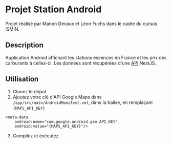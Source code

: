# Projet Station Android

Projet réalisé par Manon Devaux et Léon Fuchs dans le cadre du cursus ISMIN.

## Description

Application Android affichant les stations essences en France et les prix des carburants à celles-ci.
Les données sont récupérées d'une [API](https://github.com/manondevaux/App-Web-Fuel) NestJS.

## Utilisation

1. Clonez le dépot
2. Ajoutez votre clé d'API Google Maps dans `/app/src/main/AndroidManifest.xml`, dans la balise, en remplaçant `{MAPS_API_KEY}`
```
<meta-data
    android:name="com.google.android.geo.API_KEY"
    android:value="{MAPS_API_KEY}"/>
```
3. Compilez et éxécutez
